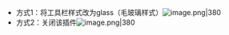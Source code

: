 
- 方式1：将工具栏样式改为glass（毛玻璃样式）![image.png|380](https://my-obsidian-image.oss-cn-guangzhou.aliyuncs.com/2024/04/fa5d8f4cf77adb81c9bee46fadeb4404.png)
- 方式2：关闭该插件![image.png|380](https://my-obsidian-image.oss-cn-guangzhou.aliyuncs.com/2024/04/a53983f2e9373107684aa97dea1a3091.png)
